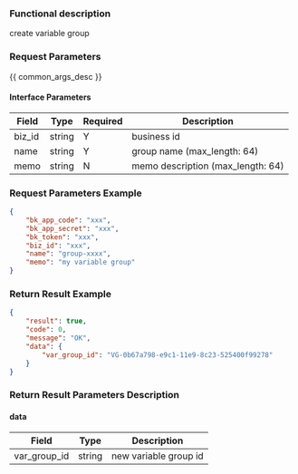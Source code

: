 ### Functional description

create variable group

### Request Parameters

{{ common_args_desc }}

#### Interface Parameters

| Field          | Type      | Required | Description |
|----------------|-----------|----------|-------------|
| biz_id         |  string   | Y        | business id     |
| name           |  string   | Y        | group name (max_length: 64)  |
| memo           |  string   | N        | memo description (max_length: 64) |

### Request Parameters Example

```json
{
    "bk_app_code": "xxx",
    "bk_app_secret": "xxx",
    "bk_token": "xxx",
    "biz_id": "xxx",
    "name": "group-xxxx",
    "memo": "my variable group"
}
```

### Return Result Example

```json
{
    "result": true,
    "code": 0,
    "message": "OK",
    "data": {
        "var_group_id": "VG-0b67a798-e9c1-11e9-8c23-525400f99278"
    }
}
```

### Return Result Parameters Description

#### data

| Field        | Type   | Description     |
|--------------|--------|-----------------|
| var_group_id | string | new variable group id |
